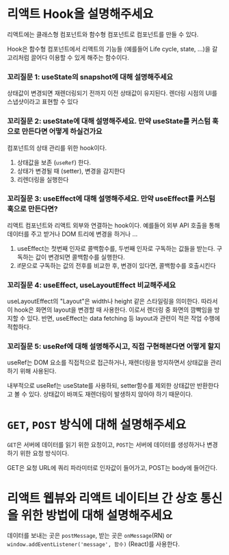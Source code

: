 # 리액트 Hook을 설명해주세요

리액트에는 클래스형 컴포넌트와 함수형 컴포넌트로 컴포넌트를 만들 수 있다.

Hook은 함수형 컴포넌트에서 리액트의 기능들 (예를들어 Life cycle, state, ...)을 갈고리처럼 끌어다 이용할 수 있게 해주는 함수이다. 

### 꼬리질문 1: useState의 snapshot에 대해 설명해주세요

상태값이 변경되면 재렌더링되기 전까지 이전 상태값이 유지된다. 렌더링 시점의 UI를 스냅샷이라고 표현할 수 있다

### 꼬리질문 2: useState에 대해 설명해주세요. 만약 useState를 커스텀 훅으로 만든다면 어떻게 하실건가요

컴포넌트의 상태 관리를 위한 hook이다. 

1. 상태값을 보존 (`useRef`) 한다. 
2. 상태가 변경될 때 (setter), 변경을 감지한다
3. 리렌더링을 실행한다

### 꼬리질문 3: useEffect에 대해 설명해주세요. 만약 useEffect를 커스텀 훅으로 만든다면?

리액트 컴포넌트와 리액트 외부와 연결하는 hook이다. 예를들어 외부 API 호출을 통해 데이터를 주고 받거나 DOM 트리에 변경을 하거나 ...

1. useEffect는 첫번째 인자로 콜백함수를, 두번째 인자로 구독하는 값들을 받는다. 구독하는 값이 변경되면 콜백함수를 실행한다. 
2. if문으로 구독하는 값의 전후를 비교한 후, 변경이 있다면, 콜백함수를 호출시킨다

### 꼬리질문 4: useEffect, useLayoutEffect 비교해주세요

useLayoutEffect의 "Layout"은 width나 height 같은 스타일링을 의미한다. 따라서 이 hook은 화면의 layout을 변경할 때 사용한다. 이로서 렌더링 중 화면의 깜빡임을 방지할 수 있다. 반면, useEffect는 data fetching 등 layout과 관련이 적은 작업 수행에 적합하다. 

### 꼬리질문 5: useRef에 대해 설명해주시고, 직접 구현해본다면 어떻게 할지 

useRef는 DOM 요소를 직접적으로 접근하거나, 재렌더링을 방지하면서 상태값을 관리하기 위해 사용된다. 

내부적으로 useRef는 useState를 사용하되, setter함수를 제외한 상태값만 반환한다고 볼 수 있다. 상태값이 바껴도 재렌더링이 발생하지 않아야 하기 때문이다. 

# `GET`, `POST` 방식에 대해 설명해주세요

`GET`은 서버에 데이터를 읽기 위한 요청이고, `POST`는 서버에 데이터를 생성하거나 변경하기 위한 요청 방식이다.

GET은 요청 URL에 쿼리 파라미터로 인자값이 들어가고, POST는 body에 들어간다.

# 리액트 웹뷰와 리액트 네이티브 간 상호 통신을 위한 방법에 대해 설명해주세요

데이터를 보내는 곳은 `postMessage`, 받는 곳은 `onMessage`(RN) or `window.addEventListener('message', 함수)` (React)를 사용한다. 
